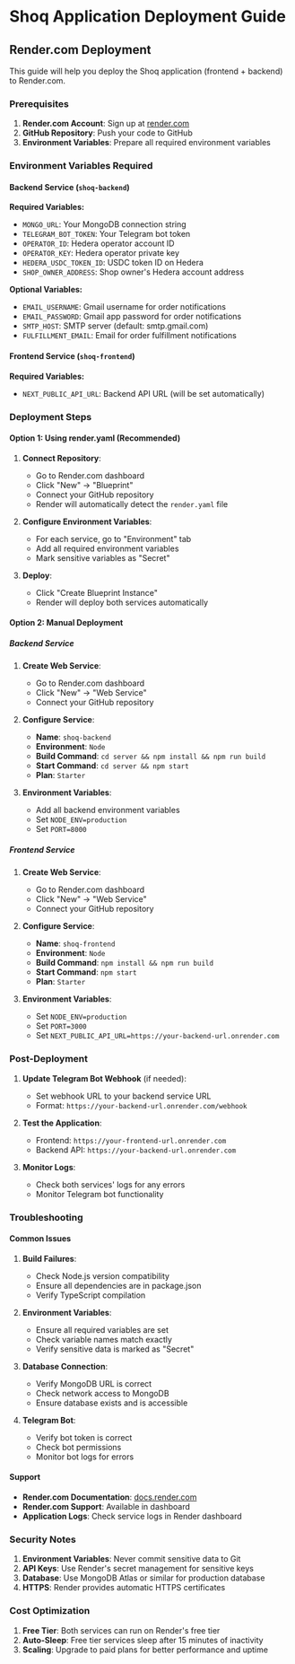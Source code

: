 # Shoq Application Deployment Guide

## Render.com Deployment

This guide will help you deploy the Shoq application (frontend + backend) to Render.com.

### Prerequisites

1. **Render.com Account**: Sign up at [render.com](https://render.com)
2. **GitHub Repository**: Push your code to GitHub
3. **Environment Variables**: Prepare all required environment variables

### Environment Variables Required

#### Backend Service (`shoq-backend`)

**Required Variables:**

- `MONGO_URL`: Your MongoDB connection string
- `TELEGRAM_BOT_TOKEN`: Your Telegram bot token
- `OPERATOR_ID`: Hedera operator account ID
- `OPERATOR_KEY`: Hedera operator private key
- `HEDERA_USDC_TOKEN_ID`: USDC token ID on Hedera
- `SHOP_OWNER_ADDRESS`: Shop owner's Hedera account address

**Optional Variables:**

- `EMAIL_USERNAME`: Gmail username for order notifications
- `EMAIL_PASSWORD`: Gmail app password for order notifications
- `SMTP_HOST`: SMTP server (default: smtp.gmail.com)
- `FULFILLMENT_EMAIL`: Email for order fulfillment notifications

#### Frontend Service (`shoq-frontend`)

**Required Variables:**

- `NEXT_PUBLIC_API_URL`: Backend API URL (will be set automatically)

### Deployment Steps

#### Option 1: Using render.yaml (Recommended)

1. **Connect Repository**:

   - Go to Render.com dashboard
   - Click "New" → "Blueprint"
   - Connect your GitHub repository
   - Render will automatically detect the `render.yaml` file

2. **Configure Environment Variables**:

   - For each service, go to "Environment" tab
   - Add all required environment variables
   - Mark sensitive variables as "Secret"

3. **Deploy**:
   - Click "Create Blueprint Instance"
   - Render will deploy both services automatically

#### Option 2: Manual Deployment

##### Backend Service

1. **Create Web Service**:

   - Go to Render.com dashboard
   - Click "New" → "Web Service"
   - Connect your GitHub repository

2. **Configure Service**:

   - **Name**: `shoq-backend`
   - **Environment**: `Node`
   - **Build Command**: `cd server && npm install && npm run build`
   - **Start Command**: `cd server && npm start`
   - **Plan**: `Starter`

3. **Environment Variables**:
   - Add all backend environment variables
   - Set `NODE_ENV=production`
   - Set `PORT=8000`

##### Frontend Service

1. **Create Web Service**:

   - Go to Render.com dashboard
   - Click "New" → "Web Service"
   - Connect your GitHub repository

2. **Configure Service**:

   - **Name**: `shoq-frontend`
   - **Environment**: `Node`
   - **Build Command**: `npm install && npm run build`
   - **Start Command**: `npm start`
   - **Plan**: `Starter`

3. **Environment Variables**:
   - Set `NODE_ENV=production`
   - Set `PORT=3000`
   - Set `NEXT_PUBLIC_API_URL=https://your-backend-url.onrender.com`

### Post-Deployment

1. **Update Telegram Bot Webhook** (if needed):

   - Set webhook URL to your backend service URL
   - Format: `https://your-backend-url.onrender.com/webhook`

2. **Test the Application**:

   - Frontend: `https://your-frontend-url.onrender.com`
   - Backend API: `https://your-backend-url.onrender.com`

3. **Monitor Logs**:
   - Check both services' logs for any errors
   - Monitor Telegram bot functionality

### Troubleshooting

#### Common Issues

1. **Build Failures**:

   - Check Node.js version compatibility
   - Ensure all dependencies are in package.json
   - Verify TypeScript compilation

2. **Environment Variables**:

   - Ensure all required variables are set
   - Check variable names match exactly
   - Verify sensitive data is marked as "Secret"

3. **Database Connection**:

   - Verify MongoDB URL is correct
   - Check network access to MongoDB
   - Ensure database exists and is accessible

4. **Telegram Bot**:
   - Verify bot token is correct
   - Check bot permissions
   - Monitor bot logs for errors

#### Support

- **Render.com Documentation**: [docs.render.com](https://docs.render.com)
- **Render.com Support**: Available in dashboard
- **Application Logs**: Check service logs in Render dashboard

### Security Notes

1. **Environment Variables**: Never commit sensitive data to Git
2. **API Keys**: Use Render's secret management for sensitive keys
3. **Database**: Use MongoDB Atlas or similar for production database
4. **HTTPS**: Render provides automatic HTTPS certificates

### Cost Optimization

1. **Free Tier**: Both services can run on Render's free tier
2. **Auto-Sleep**: Free tier services sleep after 15 minutes of inactivity
3. **Scaling**: Upgrade to paid plans for better performance and uptime
